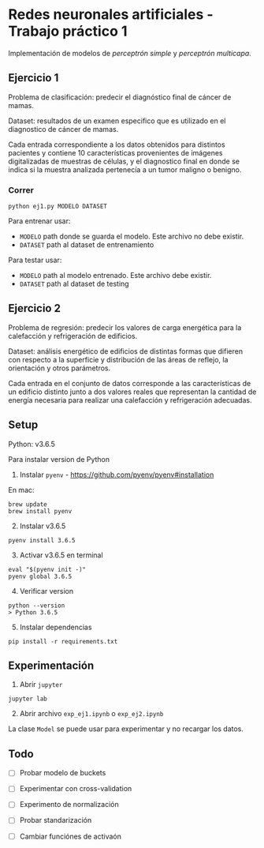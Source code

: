 # Redes neuronales artificiales - Trabajo práctico 1

Implementación de modelos de _perceptrón simple_ y _perceptrón multicapa_.

## Ejercicio 1

Problema de clasificación: predecir el diagnóstico final de cáncer de mamas.

Dataset: resultados de un examen especifico que es utilizado en el diagnostico de
cáncer de mamas.

Cada entrada correspondiente a los datos obtenidos para distintos pacientes y
contiene 10 características provenientes de imágenes digitalizadas de muestras de
células, y el diagnostico final en donde se indica si la muestra analizada
pertenecía a un tumor maligno o benigno.

### Correr

```
python ej1.py MODELO DATASET
```

Para entrenar usar:

- `MODELO` path donde se guarda el modelo. Este archivo no debe existir.
- `DATASET` path al dataset de entrenamiento

Para testar usar:

- `MODELO` path al modelo entrenado. Este archivo debe existir.
- `DATASET` path al dataset de testing

## Ejercicio 2

Problema de regresión: predecir los valores de carga energética para la calefacción y
refrigeración de edificios.

Dataset: análisis energético de edificios de distintas formas que difieren con
respecto a la superficie y distribución de las áreas de reflejo, la orientación y
otros parámetros.

Cada entrada en el conjunto de datos corresponde a las características de un edificio
distinto junto a dos valores reales que representan la cantidad de energía necesaria
para realizar una calefacción y refrigeración adecuadas.

## Setup

Python: v3.6.5

Para instalar version de Python

1. Instalar `pyenv` - https://github.com/pyenv/pyenv#installation

  En mac:

  ```
  brew update
  brew install pyenv
  ```

2. Instalar v3.6.5

  ```
  pyenv install 3.6.5
  ```

3. Activar v3.6.5 en terminal

  ```
  eval "$(pyenv init -)"
  pyenv global 3.6.5
  ```

4. Verificar version

  ```
  python --version
  > Python 3.6.5
  ```

5. Instalar dependencias

  ```
  pip install -r requirements.txt
  ```

## Experimentación

1. Abrir `jupyter`

  ```
  jupyter lab
  ```

2. Abrir archivo `exp_ej1.ipynb` o `exp_ej2.ipynb`

La clase `Model` se puede usar para experimentar y no recargar los datos.

## Todo

- [ ] Probar modelo de buckets
- [ ] Experimentar con cross-validation
- [ ] Experimento de normalización
- [ ] Probar standarización
- [ ] Cambiar funciónes de activaón

